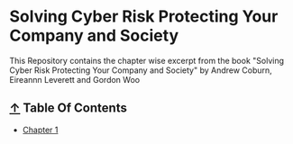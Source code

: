# Solving Cyber Risk Protecting Your Company and Society

This Repository contains the chapter wise excerpt from the book "Solving Cyber Risk Protecting Your Company and Society" by Andrew Coburn, Eireannn Leverett and Gordon Woo

## [↑](#table-of-contents) Table Of Contents

* [Chapter 1](https://github.com/dhruvraj-singh-rawat/Solving-Cyber-Risk-Protecting-Your-Company-and-Society/blob/master/Chapter-1.pdf)
